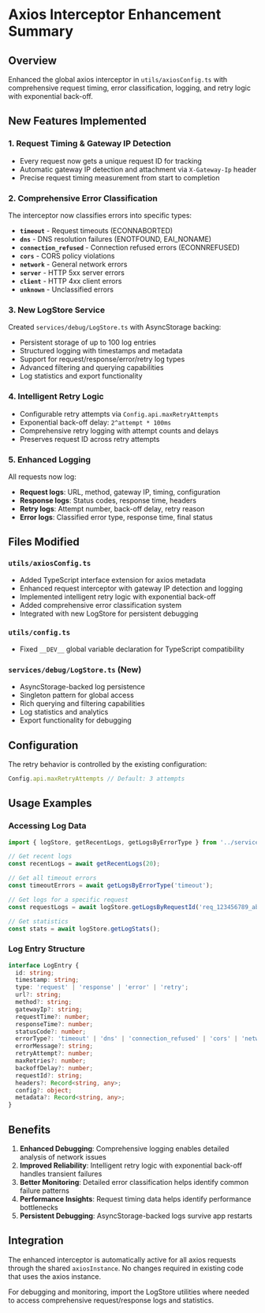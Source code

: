 # Axios Interceptor Enhancement Summary

## Overview
Enhanced the global axios interceptor in `utils/axiosConfig.ts` with comprehensive request timing, error classification, logging, and retry logic with exponential back-off.

## New Features Implemented

### 1. **Request Timing & Gateway IP Detection**
- Every request now gets a unique request ID for tracking
- Automatic gateway IP detection and attachment via `X-Gateway-Ip` header
- Precise request timing measurement from start to completion

### 2. **Comprehensive Error Classification**
The interceptor now classifies errors into specific types:
- **`timeout`** - Request timeouts (ECONNABORTED)
- **`dns`** - DNS resolution failures (ENOTFOUND, EAI_NONAME)
- **`connection_refused`** - Connection refused errors (ECONNREFUSED)
- **`cors`** - CORS policy violations
- **`network`** - General network errors
- **`server`** - HTTP 5xx server errors
- **`client`** - HTTP 4xx client errors
- **`unknown`** - Unclassified errors

### 3. **New LogStore Service**
Created `services/debug/LogStore.ts` with AsyncStorage backing:
- Persistent storage of up to 100 log entries
- Structured logging with timestamps and metadata
- Support for request/response/error/retry log types
- Advanced filtering and querying capabilities
- Log statistics and export functionality

### 4. **Intelligent Retry Logic**
- Configurable retry attempts via `Config.api.maxRetryAttempts`
- Exponential back-off delay: `2^attempt * 100ms`
- Comprehensive retry logging with attempt counts and delays
- Preserves request ID across retry attempts

### 5. **Enhanced Logging**
All requests now log:
- **Request logs**: URL, method, gateway IP, timing, configuration
- **Response logs**: Status codes, response time, headers
- **Retry logs**: Attempt number, back-off delay, retry reason
- **Error logs**: Classified error type, response time, final status

## Files Modified

### `utils/axiosConfig.ts`
- Added TypeScript interface extension for axios metadata
- Enhanced request interceptor with gateway IP detection and logging
- Implemented intelligent retry logic with exponential back-off
- Added comprehensive error classification system
- Integrated with new LogStore for persistent debugging

### `utils/config.ts`
- Fixed `__DEV__` global variable declaration for TypeScript compatibility

### `services/debug/LogStore.ts` (New)
- AsyncStorage-backed log persistence
- Singleton pattern for global access
- Rich querying and filtering capabilities
- Log statistics and analytics
- Export functionality for debugging

## Configuration

The retry behavior is controlled by the existing configuration:
```typescript
Config.api.maxRetryAttempts // Default: 3 attempts
```

## Usage Examples

### Accessing Log Data
```typescript
import { logStore, getRecentLogs, getLogsByErrorType } from '../services/debug/LogStore';

// Get recent logs
const recentLogs = await getRecentLogs(20);

// Get all timeout errors
const timeoutErrors = await getLogsByErrorType('timeout');

// Get logs for a specific request
const requestLogs = await logStore.getLogsByRequestId('req_123456789_abc123');

// Get statistics
const stats = await logStore.getLogStats();
```

### Log Entry Structure
```typescript
interface LogEntry {
  id: string;
  timestamp: string;
  type: 'request' | 'response' | 'error' | 'retry';
  url?: string;
  method?: string;
  gatewayIp?: string;
  requestTime?: number;
  responseTime?: number;
  statusCode?: number;
  errorType?: 'timeout' | 'dns' | 'connection_refused' | 'cors' | 'network' | 'server' | 'client' | 'unknown';
  errorMessage?: string;
  retryAttempt?: number;
  maxRetries?: number;
  backoffDelay?: number;
  requestId?: string;
  headers?: Record<string, any>;
  config?: object;
  metadata?: Record<string, any>;
}
```

## Benefits

1. **Enhanced Debugging**: Comprehensive logging enables detailed analysis of network issues
2. **Improved Reliability**: Intelligent retry logic with exponential back-off handles transient failures
3. **Better Monitoring**: Detailed error classification helps identify common failure patterns
4. **Performance Insights**: Request timing data helps identify performance bottlenecks
5. **Persistent Debugging**: AsyncStorage-backed logs survive app restarts

## Integration

The enhanced interceptor is automatically active for all axios requests through the shared `axiosInstance`. No changes required in existing code that uses the axios instance.

For debugging and monitoring, import the LogStore utilities where needed to access comprehensive request/response logs and statistics.
